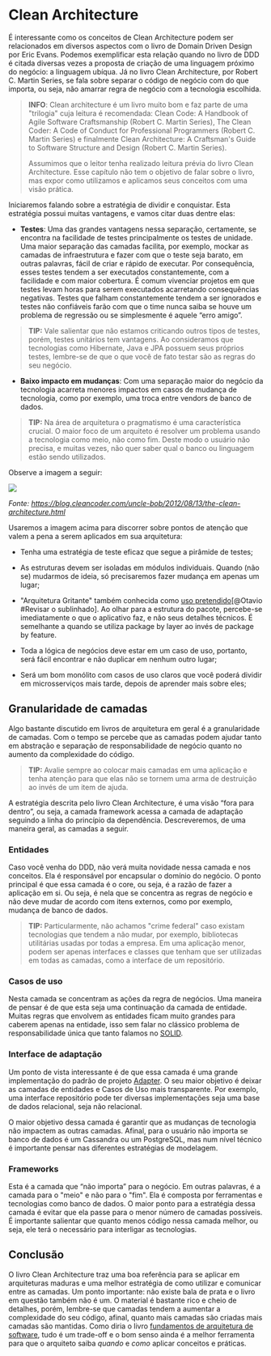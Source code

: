 # Clean Architecture

É interessante como os conceitos de Clean Architecture podem ser relacionados em diversos aspectos com o livro de Domain Driven Design por Eric Evans. Podemos exemplificar esta relação quando no livro de DDD é citada diversas vezes a proposta de criação de uma linguagem próximo do negócio: a linguagem ubíqua. Já no livro Clean Architecture, por Robert C. Martin Series, se fala sobre separar o código de negócio com do que importa, ou seja, não amarrar regra de negócio com a tecnologia escolhida.

> **INFO**: Clean architecture é um livro muito bom e faz parte de uma "trilogia" cuja leitura é recomendada: Clean Code: A Handbook of Agile Software Craftsmanship (Robert C. Martin Series), The Clean Coder: A Code of Conduct for Professional Programmers (Robert C. Martin Series) e finalmente Clean Architecture: A Craftsman's Guide to Software Structure and Design (Robert C. Martin Series). 
>
> Assumimos que o leitor tenha realizado leitura prévia do livro Clean Architecture. Esse capítulo não tem o objetivo de falar sobre o livro, mas expor como utilizamos e aplicamos seus conceitos com uma visão prática. 

Iniciaremos falando sobre a estratégia de dividir e conquistar. Esta estratégia possui muitas vantagens, e vamos citar duas dentre elas:

* **Testes**: Uma das grandes vantagens nessa separação, certamente, se encontra na facilidade de testes principalmente os testes de unidade. Uma maior separação das camadas facilita, por exemplo, mockar as camadas de infraestrutura e fazer com que o teste seja barato, em outras palavras, fácil de criar e rápido de executar. Por consequência, esses testes tendem a ser executados constantemente, com a facilidade e com maior cobertura. 
  É comum vivenciar projetos em que testes levam horas para serem executados acarretando consequências negativas. Testes que falham constantemente tendem a ser ignorados e testes não confiáveis farão com que o time nunca saiba se houve um problema de regressão ou se simplesmente é aquele “erro amigo”. 

> **TIP:** Vale salientar que não estamos criticando outros tipos de testes, porém, testes unitários tem vantagens. Ao consideramos que tecnologias como Hibernate,  Java e  JPA possuem seus próprios testes, lembre-se de que o que você de fato testar são as regras do seu negócio.

* **Baixo impacto em mudanças**: Com uma separação maior do negócio da tecnologia acarreta menores impactos em casos de mudança de tecnologia, como por exemplo, uma troca entre vendors de banco de dados. 

> **TIP:** Na área de arquitetura o pragmatismo é uma característica crucial. O maior foco de um arquiteto é resolver um problema usando a tecnologia como meio, não como fim. Deste modo o usuário não precisa, e muitas vezes, não quer saber qual o banco ou linguagem estão sendo utilizados.

Observe a imagem a seguir:

![](images/chapter_03_01.jpg)

*Fonte: https://blog.cleancoder.com/uncle-bob/2012/08/13/the-clean-architecture.html*

Usaremos a imagem acima para discorrer sobre pontos de atenção que valem a pena a serem aplicados em sua arquitetura:


* Tenha uma estratégia de teste eficaz que segue a pirâmide de testes;
*  As estruturas devem ser isoladas em módulos individuais. Quando (não se) mudarmos de ideia, só precisaremos fazer mudança em apenas um lugar;
* "Arquitetura Gritante" também conhecida como <u>uso pretendido</u>[@Otavio #Revisar o sublinhado]. Ao olhar para a estrutura do pacote, percebe-se imediatamente o que o aplicativo faz, e não seus detalhes técnicos. É semelhante a quando se utiliza package by layer ao invés de package by feature. 

* Toda a lógica de negócios deve estar em um caso de uso, portanto, será fácil encontrar e não duplicar em nenhum outro lugar;

* Será um bom monólito com casos de uso claros que você poderá dividir em microsserviços mais tarde, depois de aprender mais sobre eles;

## Granularidade de camadas

Algo bastante discutido em livros de arquitetura em geral é a granularidade de camadas. Com o tempo se percebe que as camadas podem ajudar tanto em abstração e separação de responsabilidade de negócio quanto no aumento da complexidade do código. 

> **TIP:** Avalie sempre ao colocar mais camadas em uma aplicação e tenha atenção para que elas não se tornem uma arma de destruição ao invés de um item de ajuda.

A estratégia descrita pelo livro Clean Architecture, é uma visão “fora para dentro”, ou seja, a camada framework acessa a camada de adaptação seguindo a linha do princípio da dependência.  Descreveremos, de uma maneira geral, as camadas a seguir.

### Entidades

Caso você venha do DDD, não verá muita novidade nessa camada e nos conceitos. Ela é responsável por encapsular o domínio do negócio. O ponto principal é que essa camada é o core, ou seja, é a razão de fazer a aplicação em si. Ou seja, é nela que se concentra as regras de negócio e não deve mudar de acordo com itens externos, como por exemplo, mudança de banco de dados.

>  **TIP:** Particularmente, não achamos "crime federal" caso existam tecnologias que tendem a não mudar, por exemplo, bibliotecas utilitárias usadas por todas a empresa. Em uma aplicação menor, podem ser apenas interfaces e classes que tenham que ser utilizadas em todas as camadas, como a interface de um repositório.

### Casos de uso

Nesta camada se concentram as ações da regra de negócios. Uma maneira de pensar é de que esta seja uma continuação da camada de entidade. Muitas regras que envolvem as entidades ficam muito grandes para caberem apenas na entidade, isso sem falar no clássico problema de responsabilidade única que tanto falamos no [SOLID](https://en.wikipedia.org/wiki/SOLID).

### Interface de adaptação

Um ponto de vista interessante é de que essa camada é uma grande implementação do padrão de projeto [Adapter](https://refactoring.guru/design-patterns/adapter). O seu maior objetivo é deixar as camadas de entidades e Casos de Uso mais transparente. Por exemplo, uma interface repositório pode ter diversas implementações seja uma base de dados relacional, seja não relacional. 

O maior objetivo dessa camada é garantir que as mudanças de tecnologia não impactem as outras camadas. Afinal, para o usuário não importa se banco de dados é um Cassandra ou um PostgreSQL, mas num nível técnico é importante pensar nas diferentes estratégias de modelagem.

### Frameworks


Esta é a camada que “não importa” para o negócio. Em outras palavras, é a camada para o "meio" e não para o "fim". Ela é composta por ferramentas e tecnologias como banco de dados. O maior ponto para a estratégia dessa camada é evitar que ela passe para o menor número de camadas possíveis. É importante salientar que quanto menos código nessa camada melhor, ou seja, ele terá o necessário para interligar as tecnologias.



## Conclusão

O livro Clean Architecture traz uma boa referência para se aplicar em arquiteturas maduras e uma melhor estratégia de como utilizar e comunicar entre as camadas. Um ponto importante: não existe bala de prata e o livro em questão também não é um. O material é bastante rico e cheio de detalhes, porém, lembre-se que camadas tendem a aumentar a complexidade do seu código, afinal, quanto mais camadas são criadas mais camadas são mantidas. Como diria o livro [fundamentos de arquitetura de software](https://www.amazon.com/Fundamentals-Software-Architecture-Comprehensive-Characteristics/dp/1492043451), tudo é um trade-off e o bom senso ainda é a melhor ferramenta para que o arquiteto saiba *quando* e *como* aplicar conceitos e práticas.
